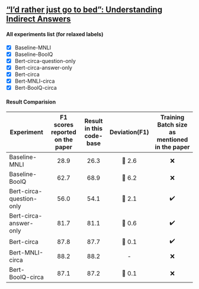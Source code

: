 ## [“I’d rather just go to bed”: Understanding Indirect Answers](/https://aclanthology.org/2020.emnlp-main.601.pdf)

#### All experiments list (for relaxed labels) 
- [x] Baseline-MNLI
- [x] Baseline-BoolQ
- [x] Bert-circa-question-only 
- [x] Bert-circa-answer-only
- [x] Bert-circa
- [x] Bert-MNLI-circa
- [x] Bert-BoolQ-circa

#### Result Comparision

| Experiment              | F1 scores reported on the paper | Result in this code-base | Deviation(F1) |  Training Batch size as mentioned in the paper |
| ----------------------- | :-----------: | :--------:|  :--------:| :--------: |
| Baseline-MNLI           | 28.9 | 26.3 | :small_red_triangle_down: 2.6 | :x: |
| Baseline-BoolQ          | 62.7 | 68.9 | :small_red_triangle: 6.2 | :x: |
| Bert-circa-question-only| 56.0 | 54.1 | :small_red_triangle_down: 2.1 | :heavy_check_mark: |
| Bert-circa-answer-only  | 81.7 | 81.1 | :small_red_triangle_down: 0.6 | :heavy_check_mark: |
| Bert-circa              | 87.8 | 87.7 | :small_red_triangle_down: 0.1 | :heavy_check_mark: |
| Bert-MNLI-circa         | 88.2 | 88.2 | - | :x: |
| Bert-BoolQ-circa        | 87.1 | 87.2 | :small_red_triangle: 0.1 | :x: |
